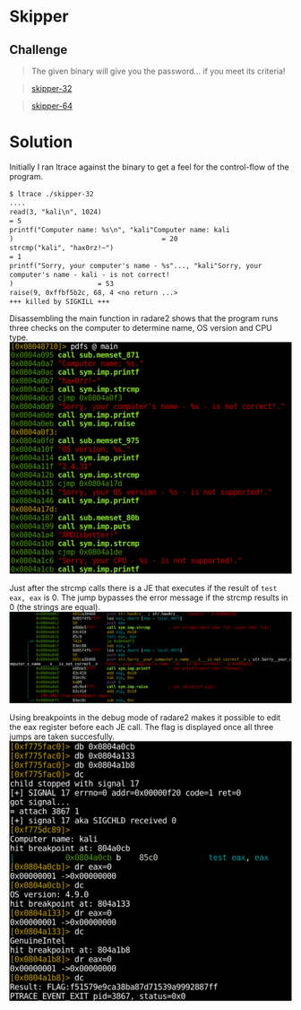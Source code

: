# Skipper

## Challenge

> The given binary will give you the password... if you meet its criteria!

> [skipper-32](skipper-32)

> [skipper-64](skipper-64)

# Solution
Initially I ran ltrace against the binary to get a feel for the control-flow of the program.
```
$ ltrace ./skipper-32 
....
read(3, "kali\n", 1024)                                                   = 5
printf("Computer name: %s\n", "kali"Computer name: kali
)                                     = 20
strcmp("kali", "hax0rz!~")                                                = 1
printf("Sorry, your computer's name - %s"..., "kali"Sorry, your computer's name - kali - is not correct!
)                     = 53
raise(9, 0xffbf5b2c, 68, 4 <no return ...>
+++ killed by SIGKILL +++
```
Disassembling the main function in radare2 shows that the program runs three checks on the computer to determine name, OS version and CPU type. 
![main](https://github.com/R3dCr3sc3nt/BSidesSF-2017/blob/master/reversing/Skipper/main.png)

Just after the strcmp calls there is a JE that executes if the result of `test eax, eax` is 0. The jump bypasses the error message if the strcmp results in 0 (the strings are equal). 
![jump](https://github.com/R3dCr3sc3nt/BSidesSF-2017/blob/master/reversing/Skipper/jump.png)

Using breakpoints in the debug mode of radare2 makes it possible to edit the eax register before each JE call. The flag is displayed once all three jumps are taken succesfully.
![debug](https://github.com/R3dCr3sc3nt/BSidesSF-2017/blob/master/reversing/Skipper/debug.png)
